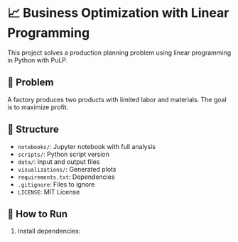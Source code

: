 # 📈 Business Optimization with Linear Programming

This project solves a production planning problem using linear programming in Python with PuLP.

## 🧠 Problem
A factory produces two products with limited labor and materials. The goal is to maximize profit.

## 📁 Structure
- `notebooks/`: Jupyter notebook with full analysis
- `scripts/`: Python script version
- `data/`: Input and output files
- `visualizations/`: Generated plots
- `requirements.txt`: Dependencies
- `.gitignore`: Files to ignore
- `LICENSE`: MIT License

## 🚀 How to Run
1. Install dependencies:
